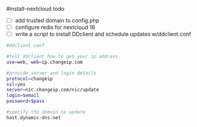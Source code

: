 #install-nextcloud todo

- [ ] add trusted domain to config.php
- [ ] configure redis for nextcloud 16
- [ ] write a script to install DDclient and schedule updates w/ddclient.conf

```bash
#ddclient.conf

#tell ddclient how to get your ip address
use=web, web=ip.changeip.com

#provide server and login details
protocol=changeip
ssl=yes
server=nic.changeip.com/nic/update
login=$email
password=$pass

#specify the domain to update
host.dynamic-dns.net
```
